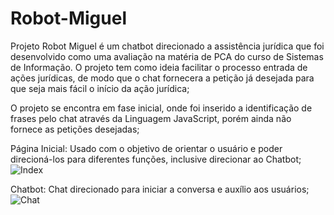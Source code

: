 # Robot-Miguel
Projeto Robot Miguel é um chatbot direcionado a assistência jurídica que foi desenvolvido como uma avaliação na matéria de PCA do curso de Sistemas de Informação. O projeto tem 
como ideia facilitar o processo entrada de ações jurídicas, de modo que o chat fornecera a petição já desejada para que seja mais fácil o início da ação jurídica;

O projeto se encontra em fase inicial, onde foi inserido a identificação de frases pelo chat através da Linguagem JavaScript, porém ainda não fornece as petições desejadas;

Página Inicial: Usado com o objetivo de orientar o usuário e poder direcioná-los para diferentes funções, inclusive direcionar ao Chatbot;
![Index](https://user-images.githubusercontent.com/85044936/143480170-67b4d867-aacb-4877-9361-fe6570128277.png)

Chatbot: Chat direcionado para iniciar a conversa e auxílio aos usuários;
![Chat](https://user-images.githubusercontent.com/85044936/143480174-5cdd133c-e81e-4ba2-92f3-fe914e67b77a.png)
